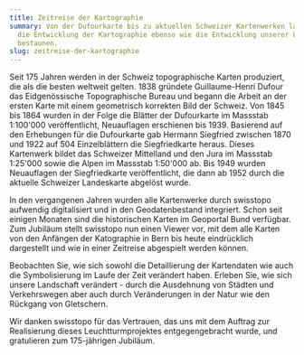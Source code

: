 ```yaml
---
title: Zeitreise der Kartographie
summary: Von der Dufourkarte bis zu aktuellen Schweizer Kartenwerken lässt sich
  die Entwicklung der Kartographie ebenso wie die Entwicklung unserer Landschaft
  bestaunen.
slug: zeitreise-der-kartographie
---
```

Seit 175 Jahren werden in der Schweiz topographische Karten produziert, die als die besten weltweit gelten. 1838 gründete Guillaume-Henri Dufour das Eidgenössische Topographische Bureau und begann die Arbeit an der ersten Karte mit einem geometrisch korrekten Bild der Schweiz. Von 1845 bis 1864 wurden in der Folge die Blätter der Dufourkarte im Massstab 1:100'000 veröffentlicht, Neuauflagen erschienen bis 1939. Basierend auf den Erhebungen für die Dufourkarte gab Hermann Siegfried zwischen 1870 und 1922 auf 504 Einzelblättern die Siegfriedkarte heraus. Dieses Kartenwerk bildet das Schweizer Mittelland und den Jura im Massstab 1:25'000 sowie die Alpen im Massstab 1:50'000 ab. Bis 1949 wurden Neuauflagen der Siegfriedkarte veröffentlicht, die dann ab 1952 durch die aktuelle Schweizer Landeskarte abgelöst wurde.

In den vergangenen Jahren wurden alle Kartenwerke durch swisstopo aufwendig digitalisiert und in den Geodatenbestand integriert. Schon seit einigen Monaten sind die historischen Karten im Geoportal Bund verfügbar. Zum Jubiläum stellt swisstopo nun einen Viewer vor, mit dem alle Karten von den Anfängen der Katographie in Bern bis heute eindrücklich dargestellt und wie in einer Zeitreise abgespielt werden können.

Beobachten Sie, wie sich sowohl die Detaillierung der Kartendaten wie auch die Symbolisierung im Laufe der Zeit verändert haben. Erleben Sie, wie sich unsere Landschaft verändert - durch die Ausdehnung von Städten und Verkehrswegen aber auch durch Veränderungen in der Natur wie den Rückgang von Gletschern.

Wir danken swisstopo für das Vertrauen, das uns mit dem Auftrag zur Realisierung dieses Leuchtturmprojektes entgegengebracht wurde, und gratulieren zum 175-jährigen Jubiläum.